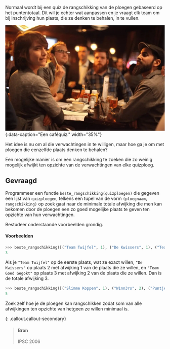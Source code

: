 Normaal wordt bij een quiz de rangschikking van de ploegen gebaseerd op het puntentotaal. Dit wil je echter wat aanpassen en je vraagt elk team om bij inschrijving hun plaats, die ze denken te behalen, in te vullen.

![Een caféquiz.](media/pubquiz.jpg "Een caféquiz."){:data-caption="Een caféquiz." width="35%"}

Het idee is nu om al die verwachtingen in te willigen, maar hoe ga je om met ploegen die eenzelfde plaats denken te behalen? 

Een mogelijke manier is om een rangschikking te zoeken die zo weinig mogelijk afwijkt ten opzichte van de verwachtingen van elke quizploeg. 

## Gevraagd
Programmeer een functie `beste_rangschikking(quizploegen)` die gegeven een lijst van `quizploegen`, telkens een tupel van de vorm `(ploegnaam, rangschikking)` op zoek gaat naar de minimale totale afwijking die men kan bekomen door de ploegen een zo goed mogelijke plaats te geven ten opzichte van hun verwachtingen.

Bestudeer onderstaande voorbeelden grondig.

#### Voorbeelden

```python
>>> beste_rangschikking([("Team Twijfel", 1), ("De Kwissers", 1), ("Team Goed Gegokt", 1)])
3
```
Als je `"Team Twijfel"` op de eerste plaats, wat ze exact willen, `"De Kwissers"` op plaats 2 met afwijking 1 van de plaats die ze willen, en `"Team Goed Gegokt"` op plaats 3 met afwijking 2 van de plaats die ze willen. Dan is de totale afwijking 3. 

```python
>>> beste_rangschikking([("Slimme Koppen", 1), ("W1nn3rs", 2), ("Puntje van m'n Tong", 2), ("Weetnix", 1), ("Breinstorm", 5), ("Vragenvuur", 7), ("Wie Weet", 7)])
5
```
Zoek zelf hoe je de ploegen kan rangschikken zodat som van alle afwijkingen ten opzichte van hetgeen ze willen minimaal is.

{: .callout.callout-secondary}
>#### Bron
> IPSC 2006
